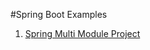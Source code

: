 #Spring Boot Examples

1. [Spring Multi Module Project](https://github.com/ga7uti/spring-multi-module-project.git)
